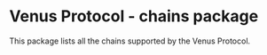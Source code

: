 # Venus Protocol - chains package

This package lists all the chains supported by the Venus Protocol.